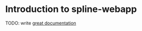 # Introduction to spline-webapp

TODO: write [great documentation](http://jacobian.org/writing/great-documentation/what-to-write/)
